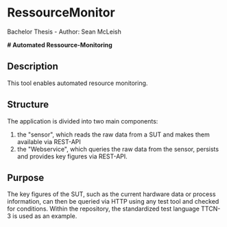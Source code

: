 # RessourceMonitor
Bachelor Thesis - Author: Sean McLeish

**# Automated Ressource-Monitoring**

## Description
This tool enables automated resource monitoring.

## Structure
The application is divided into two main components:
1. the "sensor", which reads the raw data from a SUT and makes them available via REST-API
2. the "Webservice", which queries the raw data from the sensor, persists and provides key figures via REST-API.

## Purpose
The key figures of the SUT, such as the current hardware data or process information, can then be queried via HTTP using any test tool and checked for conditions. Within the repository, the standardized test language TTCN-3 is used as an example.


